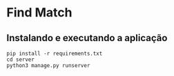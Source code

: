 # Find Match

## Instalando e executando a aplicação
```
pip install -r requirements.txt
cd server
python3 manage.py runserver
```